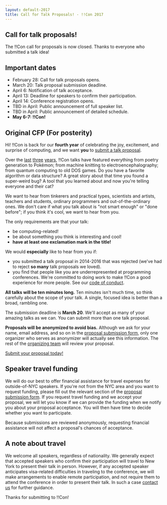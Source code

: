 ```yaml
---
layout: default-2017
title: Call for Talk Proposals! - !!Con 2017
---
```


## Call for talk proposals!

The !!Con call for proposals is now closed. Thanks to everyone who submitted a talk idea!

<a name="important-dates"></a>

## Important dates

  * February 28: Call for talk proposals opens.
  * March 20: Talk proposal submission deadline.
  * April 6: Notification of talk acceptance.
  * April 13: Deadline for speakers to confirm their participation.
  * April 14: Conference registration opens.
  * TBD in April: Public announcement of full speaker list.
  * TBD in April: Public announcement of detailed schedule.
  * **May 6-7: !!Con!**

## Original CFP (For posterity)

Hi! !!Con is back for our **fourth year** of celebrating the joy,
excitement, and surprise of computing, and we want **you**
to
[submit a talk proposal](https://docs.google.com/forms/d/e/1FAIpQLSfH7-eo-eKlhBW95UEdbvh5wAy0aNxWLHuNhgbKRaBgnX0xkQ/viewform).

Over the [last](2016/) [three](2015/) [years](2014/), !!Con talks have
featured everything from poetry generation to Pokémon; from machine
knitting to electroencephalography; from quantum computing to old DOS
games.  Do you have a favorite algorithm or data structure?  A great
story about that time you found a super-weird bug?  A tool that you
learned about and now you're telling everyone and their cat?

We want to hear from tinkerers and practical types, scientists and
artists, teachers and students, ordinary programmers and
out-of-the-ordinary ones.  We don't care if what you talk about is
"not smart enough" or "done before"; if you think it's cool, we want
to hear from you.

The only requirements are that your talk:

  * be computing-related!
  * be about something you think is interesting and cool!
  * **have at least one exclamation mark in the title!**

We would **especially** like to hear from you if:

  * you submitted a talk proposal in 2014-2016 that was rejected
    (we've had to reject **so many** talk proposals we loved).
  * you find that people like you are underrepresented at programming
    conferences. We're committed to doing work to make !!Con a good
    experience for more people.  See our
    [code of conduct](conduct.html).

**All talks will be ten minutes long.** Ten minutes isn't much time,
so think carefully about the scope of your talk. A single, focused
idea is better than a broad, rambling one.

The submission deadline is **March 20**. We'll
accept as many of your amazing talks as we can. You can submit more
than one talk proposal.

**Proposals will be anonymized to avoid bias.** Although we ask for
your name, email address, and so on in
the
[proposal submission form](https://docs.google.com/forms/d/e/1FAIpQLSfH7-eo-eKlhBW95UEdbvh5wAy0aNxWLHuNhgbKRaBgnX0xkQ/viewform),
only one organizer who serves as anonymizer will actually see this
information.  The rest of the [organizing team](index.html#organizers)
will review your proposal.

[Submit your proposal today!](https://docs.google.com/forms/d/e/1FAIpQLSfH7-eo-eKlhBW95UEdbvh5wAy0aNxWLHuNhgbKRaBgnX0xkQ/viewform)

<a name="speaker-funding"></a>

## Speaker travel funding

We will do our best to offer financial assistance for travel expenses
for outside-of-NYC speakers.  If you're not from the NYC area and you
want to request funding, please fill out the relevant section of
the
[proposal submission form](https://docs.google.com/forms/d/e/1FAIpQLSfH7-eo-eKlhBW95UEdbvh5wAy0aNxWLHuNhgbKRaBgnX0xkQ/viewform).
If you request travel funding and we accept your proposal, we will let
you know if we can provide the funding when we notify you about your
proposal acceptance.  You will then have time to decide whether you
want to participate.

Because submissions are reviewed anonymously, requesting financial
assistance will not affect a proposal's chances of acceptance.

## A note about travel

We welcome all speakers, regardless of nationality.  We generally
expect that accepted speakers who confirm their participation will
travel to New York to present their talk in person.  However, if any
accepted speaker anticipates visa-related difficulties in traveling to
the conference, we will make arrangements to enable remote
participation, and not require them to attend the conference in order
to present their talk.  In such a case
[contact us](index.html#organizers) for further guidance.

Thanks for submitting to !!Con!
